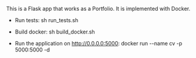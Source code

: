  This is a Flask app that works as a Portfolio. It is implemented with Docker.
 
 - Run tests:
    sh run_tests.sh
    
 - Build docker:
    sh build_docker.sh
 
 - Run the application on http://0.0.0.0:5000:
    docker run --name cv -p 5000:5000 -d <imageid>